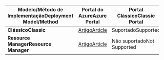 | <span data-ttu-id="d72e1-101">**Modelo/Método de Implementação**</span><span class="sxs-lookup"><span data-stu-id="d72e1-101">**Deployment Model/Method**</span></span> | <span data-ttu-id="d72e1-102">**Portal do Azure**</span><span class="sxs-lookup"><span data-stu-id="d72e1-102">**Azure Portal**</span></span> | <span data-ttu-id="d72e1-103">**Portal Clássico**</span><span class="sxs-lookup"><span data-stu-id="d72e1-103">**Classic Portal**</span></span> | <span data-ttu-id="d72e1-104">**PowerShell**</span><span class="sxs-lookup"><span data-stu-id="d72e1-104">**PowerShell**</span></span> |
| --- | --- | --- | --- |
| <span data-ttu-id="d72e1-105">**Clássico**</span><span class="sxs-lookup"><span data-stu-id="d72e1-105">**Classic**</span></span> |[<span data-ttu-id="d72e1-106">Artigo</span><span class="sxs-lookup"><span data-stu-id="d72e1-106">Article</span></span>](../articles/vpn-gateway/vpn-gateway-howto-point-to-site-classic-azure-portal.md) |<span data-ttu-id="d72e1-107">Suportado</span><span class="sxs-lookup"><span data-stu-id="d72e1-107">Supported</span></span> |<span data-ttu-id="d72e1-108">Suportado</span><span class="sxs-lookup"><span data-stu-id="d72e1-108">Supported</span></span> |
| <span data-ttu-id="d72e1-109">**Resource Manager**</span><span class="sxs-lookup"><span data-stu-id="d72e1-109">**Resource Manager**</span></span> |[<span data-ttu-id="d72e1-110">Artigo</span><span class="sxs-lookup"><span data-stu-id="d72e1-110">Article</span></span>](../articles/vpn-gateway/vpn-gateway-howto-point-to-site-resource-manager-portal.md) |<span data-ttu-id="d72e1-111">Não suportado</span><span class="sxs-lookup"><span data-stu-id="d72e1-111">Not Supported</span></span> |[<span data-ttu-id="d72e1-112">Artigo</span><span class="sxs-lookup"><span data-stu-id="d72e1-112">Article</span></span>](../articles/vpn-gateway/vpn-gateway-howto-point-to-site-rm-ps.md) |

